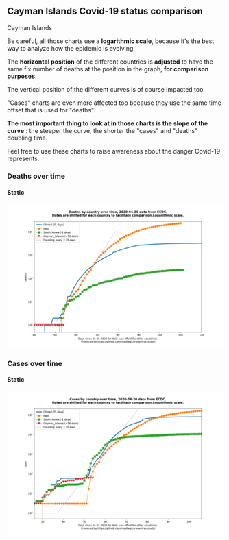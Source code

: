 ## Cayman Islands Covid-19 status comparison 

Cayman Islands



Be careful, all those charts use a **logarithmic scale**, because it's the best way to analyze how the epidemic is evolving.
 
The **horizontal position** of the different countries is **adjusted** to have the same fix number of deaths at the position in the graph, **for comparison purposes**.

The vertical position of the different curves is of course impacted too.

"Cases" charts are even more affected too because they use the same time offset that is used for "deaths".

**The most important thing to look at in those charts is the slope of the curve** : the steeper the curve, the shorter the "cases" and "deaths" doubling time.

Feel free to use these charts to raise awareness about the danger Covid-19 represents. 


 
### Deaths over time
 
#### Static
![Cayman Islands covid-19 deaths static chart](https://raw.githubusercontent.com/madlag/coronavirus_study/master/notebooks/graphs/2020-04-20/countries/Cayman_Islands/2020-04-20_Cayman_Islands_deaths.png "Cayman Islands covid-19 deaths static chart")   

 
### Cases over time
 
#### Static
![Cayman Islands covid-19 cases static chart](https://raw.githubusercontent.com/madlag/coronavirus_study/master/notebooks/graphs/2020-04-20/countries/Cayman_Islands/2020-04-20_Cayman_Islands_cases.png "Cayman Islands covid-19 cases static chart")   

